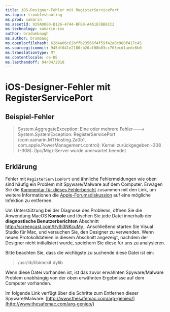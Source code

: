 ```yaml
---
title: iOS-Designer-Fehler mit RegisterServicePort
ms.topic: troubleshooting
ms.prod: xamarin
ms.assetid: 929A0080-B126-4744-BF88-A4A1EFBB6CC2
ms.technology: xamarin-ios
author: bradumbaugh
ms.author: brumbaug
ms.openlocfilehash: 62d4a06c62bffb23566f4f59f42a0c980f417c45
ms.sourcegitcommit: 945df041e2180cb20af08b83cc703ecd1aedc6b0
ms.translationtype: MT
ms.contentlocale: de-DE
ms.lasthandoff: 04/04/2018
---
```

# <a name="ios-designer-error-with-registerserviceport"></a>iOS-Designer-Fehler mit RegisterServicePort

## <a name="sample-error"></a>Beispiel-Fehler
> System.AggregateException: Eine oder mehrere Fehler---> System.SystemException: RegisterServicePort (com.xamarin.MTHosting.2a0b1, com.apple.PowerManagement.control): Kernel zurückgegeben:-308 (-308): (Ipc/Mig)-Server wurde unerwartet beendet

## <a name="explanation"></a>Erklärung
Fehler mit `RegisterServicePort` und ähnliche Fehlermeldungen wie oben sind häufig ein Problem mit Spyware/Malware auf dem Computer. Erwägen Sie die [Kommentar für dieses Fehlerbericht](https://bugzilla.xamarin.com/show_bug.cgi?id=21907#c4) zusammen mit den Link, um weitere Informationen die [Apple-Forumsdiskussion](https://discussions.apple.com/thread/5596008) auf eine mögliche Infektion zu entfernen. 

Um Unterstützung bei der Diagnose des Problems, öffnen Sie die Anwendung MacOS **Konsole** und löschen Sie jede Datei innerhalb der **diagnostische Benutzerberichten** Abschnitt [ http://screencast.com/t/y9i3NKcuMy ](http://screencast.com/t/y9i3NKcuMy). Anschließend starten Sie Visual Studio für Mac, und versuchen Sie, den Designer zu verwenden. Wenn neuen Protokolldateien in diesem Abschnitt angezeigt, nachdem der Designer nicht initialisiert wurde, speichern Sie diese für uns zu analysieren.  

Bitte beachten Sie, dass die wichtigste zu suchende diese Datei ist ein: 
> /usr/lib/libimckit.dylib

Wenn diese Datei vorhanden ist, ist das zuvor erwähnten Spyware/Malware Problem unabhängig von der oben erwähnten Ergebnisse auf dem Computer vorhanden.  

Im folgende Link verfügt über die Schritte zum Entfernen dieser Spyware/Malware: [http://www.thesafemac.com/arg-genieo/](http://www.thesafemac.com/arg-genieo/)  

